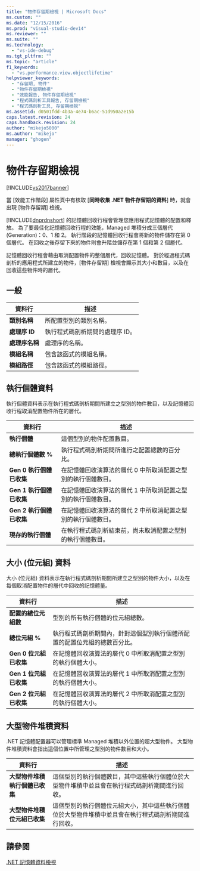 ```yaml
---
title: "物件存留期檢視 | Microsoft Docs"
ms.custom: ""
ms.date: "12/15/2016"
ms.prod: "visual-studio-dev14"
ms.reviewer: ""
ms.suite: ""
ms.technology: 
  - "vs-ide-debug"
ms.tgt_pltfrm: ""
ms.topic: "article"
f1_keywords: 
  - "vs.performance.view.objectlifetime"
helpviewer_keywords: 
  - "存留期, 物件"
  - "物件存留期檢視"
  - "效能報告, 物件存留期檢視"
  - "程式碼剖析工具報告, 存留期檢視"
  - "程式碼剖析工具, 存留期檢視"
ms.assetid: d0501fdd-4b3a-4e74-b6ac-51d950a2e15b
caps.latest.revision: 24
caps.handback.revision: 24
author: "mikejo5000"
ms.author: "mikejo"
manager: "ghogen"
---
```

# 物件存留期檢視
[!INCLUDE[vs2017banner](../code-quality/includes/vs2017banner.md)]

當 \[效能工作階段\] 屬性頁中有核取 \[**同時收集 .NET 物件存留期的資料**\] 時，就會出現 \[物件存留期\] 檢視。  
  
 [!INCLUDE[dnprdnshort](../code-quality/includes/dnprdnshort_md.md)] 的記憶體回收行程會管理您應用程式記憶體的配置和釋放。  為了要最佳化記憶體回收行程的效能，Managed 堆積分成三個層代 \(Generation\)：0、1 和 2。  執行階段的記憶體回收行程會將新的物件儲存在第 0 個層代。  在回收之後存留下來的物件則會升階並儲存在第 1 個和第 2 個層代。  
  
 記憶體回收行程會藉由取消配置物件的整個層代，回收記憶體。  對於經過程式碼剖析的應用程式所建立的物件，\[物件存留期\] 檢視會顯示其大小和數目，以及在回收這些物件時的層代。  
  
## 一般  
  
|資料行|描述|  
|---------|--------|  
|**類別名稱**|所配置型別的類別名稱。|  
|**處理序 ID**|執行程式碼剖析期間的處理序 ID。|  
|**處理序名稱**|處理序的名稱。|  
|**模組名稱**|包含該函式的模組名稱。|  
|**模組路徑**|包含該函式的模組路徑。|  
  
## 執行個體資料  
 執行個體資料表示在執行程式碼剖析期間所建立之型別的物件數目，以及記憶體回收行程取消配置物件所在的層代。  
  
|資料行|描述|  
|---------|--------|  
|**執行個體**|這個型別的物件配置數目。|  
|**總執行個體數 %**|執行程式碼剖析期間所進行之配置總數的百分比。|  
|**Gen 0 執行個體已收集**|在記憶體回收演算法的層代 0 中所取消配置之型別的執行個體數目。|  
|**Gen 1 執行個體已收集**|在記憶體回收演算法的層代 1 中所取消配置之型別的執行個體數目。|  
|**Gen 2 執行個體已收集**|在記憶體回收演算法的層代 2 中所取消配置之型別的執行個體數目。|  
|**現存的執行個體**|在執行程式碼剖析結束前，尚未取消配置之型別的執行個體數目。|  
  
## 大小 \(位元組\) 資料  
 大小 \(位元組\) 資料表示在執行程式碼剖析期間所建立之型別的物件大小，以及在每個取消配置物件的層代中回收的記憶體量。  
  
|資料行|描述|  
|---------|--------|  
|**配置的總位元組數**|型別的所有執行個體的位元組總數。|  
|**總位元組 %**|執行程式碼剖析期間內，針對這個型別執行個體所配置的配置位元組的總數百分比。|  
|**Gen 0 位元組已收集**|在記憶體回收演算法的層代 0 中所取消配置之型別的執行個體大小。|  
|**Gen 1 位元組已收集**|在記憶體回收演算法的層代 1 中所取消配置之型別的執行個體大小。|  
|**Gen 2 位元組已收集**|在記憶體回收演算法的層代 2 中所取消配置之型別的執行個體大小。|  
  
## 大型物件堆積資料  
 .NET 記憶體配置器可以管理標準 Managed 堆積以外位置的超大型物件。  大型物件堆積資料會指出這個位置中所管理之型別的物件數目和大小。  
  
|資料行|描述|  
|---------|--------|  
|**大型物件堆積執行個體已收集**|這個型別的執行個體數目，其中這些執行個體位於大型物件堆積中並且會在執行程式碼剖析期間進行回收。|  
|**大型物件堆積位元組已收集**|這個型別的執行個體位元組大小，其中這些執行個體位於大型物件堆積中並且會在執行程式碼剖析期間進行回收。|  
  
## 請參閱  
 [.NET 記憶體資料檢視](../profiling/dotnet-memory-data-views.md)